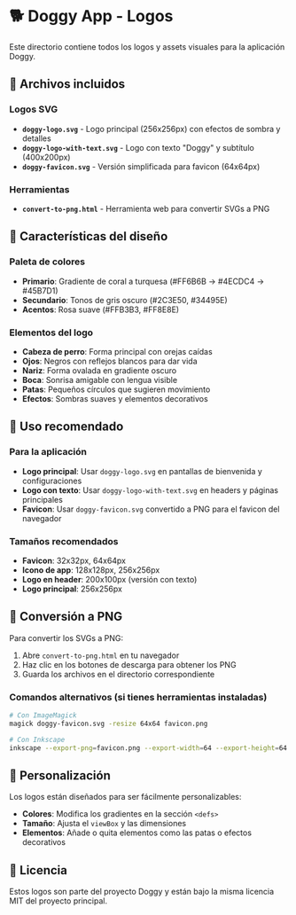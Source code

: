 # 🐕 Doggy App - Logos

Este directorio contiene todos los logos y assets visuales para la aplicación Doggy.

## 📁 Archivos incluidos

### Logos SVG
- **`doggy-logo.svg`** - Logo principal (256x256px) con efectos de sombra y detalles
- **`doggy-logo-with-text.svg`** - Logo con texto "Doggy" y subtítulo (400x200px)
- **`doggy-favicon.svg`** - Versión simplificada para favicon (64x64px)

### Herramientas
- **`convert-to-png.html`** - Herramienta web para convertir SVGs a PNG

## 🎨 Características del diseño

### Paleta de colores
- **Primario**: Gradiente de coral a turquesa (#FF6B6B → #4ECDC4 → #45B7D1)
- **Secundario**: Tonos de gris oscuro (#2C3E50, #34495E)
- **Acentos**: Rosa suave (#FFB3B3, #FF8E8E)

### Elementos del logo
- **Cabeza de perro**: Forma principal con orejas caídas
- **Ojos**: Negros con reflejos blancos para dar vida
- **Nariz**: Forma ovalada en gradiente oscuro
- **Boca**: Sonrisa amigable con lengua visible
- **Patas**: Pequeños círculos que sugieren movimiento
- **Efectos**: Sombras suaves y elementos decorativos

## 📱 Uso recomendado

### Para la aplicación
- **Logo principal**: Usar `doggy-logo.svg` en pantallas de bienvenida y configuraciones
- **Logo con texto**: Usar `doggy-logo-with-text.svg` en headers y páginas principales
- **Favicon**: Usar `doggy-favicon.svg` convertido a PNG para el favicon del navegador

### Tamaños recomendados
- **Favicon**: 32x32px, 64x64px
- **Icono de app**: 128x128px, 256x256px
- **Logo en header**: 200x100px (versión con texto)
- **Logo principal**: 256x256px

## 🔧 Conversión a PNG

Para convertir los SVGs a PNG:

1. Abre `convert-to-png.html` en tu navegador
2. Haz clic en los botones de descarga para obtener los PNG
3. Guarda los archivos en el directorio correspondiente

### Comandos alternativos (si tienes herramientas instaladas)

```bash
# Con ImageMagick
magick doggy-favicon.svg -resize 64x64 favicon.png

# Con Inkscape
inkscape --export-png=favicon.png --export-width=64 --export-height=64 doggy-favicon.svg
```

## 🎯 Personalización

Los logos están diseñados para ser fácilmente personalizables:

- **Colores**: Modifica los gradientes en la sección `<defs>`
- **Tamaño**: Ajusta el `viewBox` y las dimensiones
- **Elementos**: Añade o quita elementos como las patas o efectos decorativos

## 📄 Licencia

Estos logos son parte del proyecto Doggy y están bajo la misma licencia MIT del proyecto principal.
